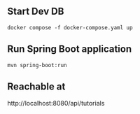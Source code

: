 ## Start Dev DB
```
docker compose -f docker-compose.yaml up
```

## Run Spring Boot application
```
mvn spring-boot:run
```

## Reachable at
http://localhost:8080/api/tutorials
